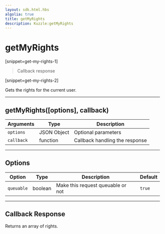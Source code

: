```yaml
---
layout: sdk.html.hbs
algolia: true
title: getMyRights
description: Kuzzle:getMyRights
---
```

  

# getMyRights

[snippet=get-my-rights-1]
> Callback response

[snippet=get-my-rights-2]

Gets the rights for the current user.

---

## getMyRights([options], callback)

| Arguments | Type | Description |
|---------------|---------|----------------------------------------|
| ``options`` | JSON Object | Optional parameters |
| ``callback`` | function | Callback handling the response |

---

## Options

| Option | Type | Description | Default |
|---------------|---------|----------------------------------------|---------|
| ``queuable`` | boolean | Make this request queuable or not  | ``true`` |

---

## Callback Response

Returns an array of rights.
